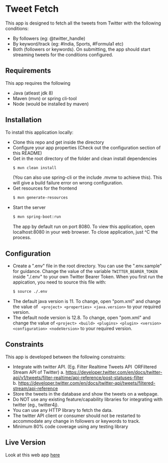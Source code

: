 # Tweet Fetch

This app is designed to fetch all the tweets from Twitter with the following
conditions:
* By followers (eg: @twitter_handle)
* By keyword/track (eg: #India, Sports, #Formula1 etc)
* Both (followers or keywords).
On submitting, the app should start streaming tweets for the conditions configured.

## Requirements

This app requires the following
* Java (atleast jdk 8)
* Maven (mvn) or spring cli-tool
* Node (would be installed by maven)

## Installation

To install this application locally:
* Clone this repo and get inside the directory
* Configure your app properties (Check out the configuration section of this README)
* Get in the root directory of the folder and clean install dependencies
    ``` bash
    $ mvn clean install
    ```
    (You can also use spring-cli or the include .mvnw to achieve this). This will give a build failure error on wrong configuration.
* Get resources for the frontend
    ``` bash
    $ mvn generate-resources
    ```
* Start the server 
    ``` bash
    $ mvn spring-boot:run
    ```
    The app by default run on port 8080. 
    To view this application, open localhost:8080 in your web browser.
    To close application, just ^C the process.

## Configuration

* Create a ".env" file in the root directory. You can use the ".env.sample" for guidance. Change the value of the variable ``` TWITTER_BEARER_TOKEN ``` inside "./.env" to your own Twitter Bearer Token. When you first run the appication, you need to source this file with:
    ``` bash
    $ source ./.env
    ```
* The default java version is 11. To change, open "pom.xml" and change the value of ``` <project> <properties> <java.version>``` to your required version.
* The default node version is 12.8. To change, open "pom.xml" and change the value of ``` <project> <build> <plugins> <plugin> <version> <configuration> <nodeVersion> ``` to your required version.

## Constraints

This app is developed between the following constraints:
* Integrate with twitter API. (Eg. Filter Realtime Tweets API ​ OR​ Filtered Stream API of Twitter)
        a. https://developer.twitter.com/en/docs/twitter-api/v1/tweets/filter-realtime/api-reference/post-statuses-filter      
        b. https://developer.twitter.com/en/docs/twitter-api/tweets/filtered-stream/api-reference
* Store the tweets in the database and show the tweets on a webpage.
* Do NOT use any existing feature/capability libraries for integrating with twitter (eg., twitter4j).
* You can use any HTTP library to fetch the data.
* The twitter API client or consumer should not be restarted to accommodate any change in followers or keywords to track.
* Minimum 80% code coverage using any testing library

## Live Version
Look at this web app [here](https://twitter-fetch-419.herokuapp.com/)
